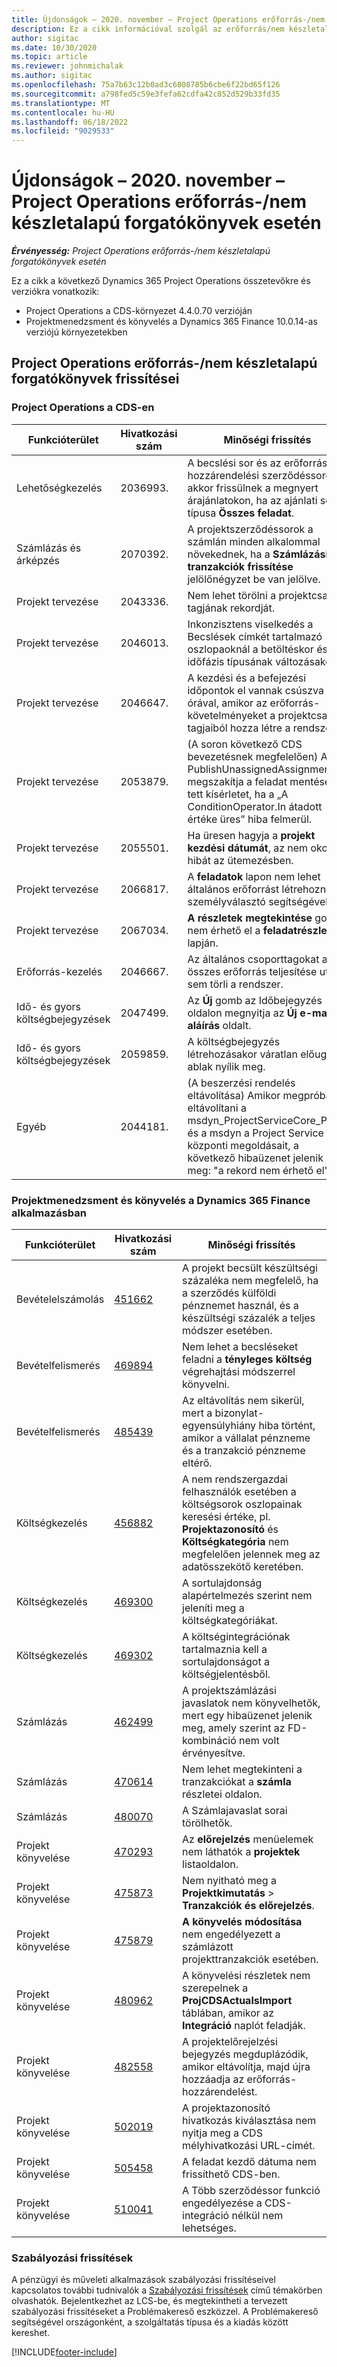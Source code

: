 ```yaml
---
title: Újdonságok – 2020. november – Project Operations erőforrás-/nem készletalapú forgatókönyvek esetén
description: Ez a cikk információval szolgál az erőforrás/nem készletalapú forgatókönyvek projektjeihez tartozó minőségi frissítésekről, amelyek a Project Operations 2020. novemberi kiadásában váltak elérhetővé.
author: sigitac
ms.date: 10/30/2020
ms.topic: article
ms.reviewer: johnmichalak
ms.author: sigitac
ms.openlocfilehash: 75a7b63c12b0ad3c6808785b6cbe6f22bd65f126
ms.sourcegitcommit: a798fed5c59e3fefa62cdfa42c852d529b33fd35
ms.translationtype: MT
ms.contentlocale: hu-HU
ms.lasthandoff: 06/18/2022
ms.locfileid: "9029533"
---
```

# <a name="whats-new-november-2020---project-operations-for-resourcenon-stocked-based-scenarios"></a>Újdonságok – 2020. november – Project Operations erőforrás-/nem készletalapú forgatókönyvek esetén

_**Érvényesség:** Project Operations erőforrás-/nem készletalapú forgatókönyvek esetén_

Ez a cikk a következő Dynamics 365 Project Operations összetevőkre és verziókra vonatkozik:

- Project Operations a CDS-környezet 4.4.0.70 verzióján
- Projektmenedzsment és könyvelés a Dynamics 365 Finance 10.0.14-as verziójú környezetekben

## <a name="updates-to-project-operations-for-resource-non-stocked-based-scenarios"></a>Project Operations erőforrás-/nem készletalapú forgatókönyvek frissítései

### <a name="project-operations-on-cds"></a>Project Operations a CDS-en

| Funkcióterület                 | Hivatkozási szám | Minőségi frissítés                                                                                                                                                                    |
|------------------------------|------------------|-----------------------------------------------------------------------------------------------------------------------------------------------------------------------------------|
|   Lehetőségkezelés       | 2036993.          | A becslési sor és az erőforrás-hozzárendelési szerződéssorok akkor frissülnek a megnyert árajánlatokon, ha az ajánlati sor típusa **Összes feladat**.                                                 |
| Számlázás és árképzés          | 2070392.          | A projektszerződéssorok a számlán minden alkalommal növekednek, ha a **Számlázási tranzakciók frissítése** jelölőnégyzet be van jelölve.                                                                         |
| Projekt tervezése             | 2043336.          | Nem lehet törölni a projektcsapat tagjának rekordját.                                                                                                                                  |
| Projekt tervezése             | 2046013.          | Inkonzisztens viselkedés a Becslések címkét tartalmazó oszlopaoknál a betöltéskor és az időfázis típusának változásakor.                                                                                   |
| Projekt tervezése             | 2046647.          | A kezdési és a befejezési időpontok el vannak csúszva egy órával, amikor az erőforrás-követelményeket a projektcsapat tagjaiból hozza létre a rendszer.                                                                      |
| Projekt tervezése             | 2053879.          | (A soron következő CDS bevezetésnek megfelelően) A PublishUnassignedAssignments megszakítja a feladat mentésére tett kísérletet, ha a „A ConditionOperator.In átadott értéke üres” hiba felmerül.                       |
| Projekt tervezése             | 2055501.          | Ha üresen hagyja a **projekt kezdési dátumát**, az nem okoz hibát az ütemezésben.                                                                                                      |
| Projekt tervezése             | 2066817.          | A **feladatok** lapon nem lehet általános erőforrást létrehozni a személyválasztó segítségével.                                                                                                   |
| Projekt tervezése             | 2067034.          | **A részletek megtekintése** gomb nem érhető el a **feladatrészletek** lapján.                                                                                                       |
| Erőforrás-kezelés          | 2046667.          | Az általános csoporttagokat az összes erőforrás teljesítése után sem törli a rendszer.                                                                                                    |
| Idő- és gyors költségbejegyzések | 2047499.          | Az **Új** gomb az Időbejegyzés oldalon megnyitja az **Új e-mail-aláírás** oldalt.                                                                                               |
| Idő- és gyors költségbejegyzések | 2059859.          | A költségbejegyzés létrehozásakor váratlan előugró ablak nyílik meg.                                                                                                                         |
| Egyéb                        | 2044181.          | (A beszerzési rendelés eltávolítása) Amikor megpróbálja eltávolítani a msdyn_ProjectServiceCore_Patch és a msdyn a Project Service központi megoldásait, a következő hibaüzenet jelenik meg: "a rekord nem érhető el".  |

### <a name="project-management-and-accounting-in-dynamics-365-finance"></a>Projektmenedzsment és könyvelés a Dynamics 365 Finance alkalmazásban

| Funkcióterület        | Hivatkozási szám | Minőségi frissítés                                                                                                                                                            |
|---------------------|------------------|---------------------------------------------------------------------------------------------------------------------------------------------------------------------------|
| Bevételelszámolás | [451662](https://fix.lcs.dynamics.com/Issue/Details/?bugId=451662)           | A projekt becsült készültségi százaléka nem megfelelő, ha a szerződés külföldi pénznemet használ, és a készültségi százalék a teljes módszer esetében.                     |
| Bevételfelismerés | [469894](https://fix.lcs.dynamics.com/Issue/Details/?bugId=469894)           | Nem lehet a becsléseket feladni a **tényleges költség** végrehajtási módszerrel könyvelni.                                                                                                    |
| Bevételfelismerés | [485439](https://fix.lcs.dynamics.com/Issue/Details/?bugId=485439)           | Az eltávolítás nem sikerül, mert a bizonylat-egyensúlyhiány hiba történt, amikor a vállalat pénzneme és a tranzakció pénzneme eltérő.                                              |
| Költségkezelés  | [456882](https://fix.lcs.dynamics.com/Issue/Details/?bugId=456822)           | A nem rendszergazdai felhasználók esetében a költségsorok oszlopainak keresési értéke, pl. **Projektazonosító** és **Költségkategória** nem megfelelően jelennek meg az adatösszekötő keretében. |
| Költségkezelés  | [469300](https://fix.lcs.dynamics.com/Issue/Details/?bugId=469300)           | A sortulajdonság alapértelmezés szerint nem jeleníti meg a költségkategóriákat.                                                                                                         |
| Költségkezelés  | [469302](https://fix.lcs.dynamics.com/Issue/Details/?bugId=469302)           | A költségintegrációnak tartalmaznia kell a sortulajdonságot a költségjelentésből.                                                                                             |
| Számlázás           | [462499](https://fix.lcs.dynamics.com/Issue/Details/?bugId=462499)           | A projektszámlázási javaslatok nem könyvelhetők, mert egy hibaüzenet jelenik meg, amely szerint az FD-kombináció nem volt érvényesítve.                                                    |
| Számlázás           | [470614](https://fix.lcs.dynamics.com/Issue/Details/?bugId=470614)           | Nem lehet megtekinteni a tranzakciókat a **számla** részletei oldalon.                                                                                                              |
| Számlázás           | [480070](https://fix.lcs.dynamics.com/Issue/Details/?bugId=480070)           | A Számlajavaslat sorai törölhetők.                                                                                                                                  |
| Projekt könyvelése  | [470293](https://fix.lcs.dynamics.com/Issue/Details/?bugId=470293)           | Az **előrejelzés** menüelemek nem láthatók a **projektek** listaoldalon.                                                                                                   |
| Projekt könyvelése  | [475873](https://fix.lcs.dynamics.com/Issue/Details/?bugId=475873)           | Nem nyitható meg a **Projektkimutatás**   > **Tranzakciók és előrejelzés**.                                                                                                       |
| Projekt könyvelése  | [475879](https://fix.lcs.dynamics.com/Issue/Details/?bugId=475879)           | **A könyvelés módosítása** nem engedélyezett a számlázott projekttranzakciók esetében.                                                                                                  |
| Projekt könyvelése  | [480962](https://fix.lcs.dynamics.com/Issue/Details/?bugId=480962)           | A könyvelési részletek nem szerepelnek a **ProjCDSActualsImport** táblában, amikor az **Integráció** naplót feladják.                                                  |
| Projekt könyvelése  | [482558](https://fix.lcs.dynamics.com/Issue/Details/?bugId=482558)           | A projektelőrejelzési bejegyzés megduplázódik, amikor eltávolítja, majd újra hozzáadja az erőforrás-hozzárendelést.                                                                            |
| Projekt könyvelése  | [502019](https://fix.lcs.dynamics.com/Issue/Details/?bugId=502019)           | A projektazonosító hivatkozás kiválasztása nem nyitja meg a CDS mélyhivatkozási URL-címét.                                                                                                         |
| Projekt könyvelése  | [505458](https://fix.lcs.dynamics.com/Issue/Details/?bugId=505458)           | A feladat kezdő dátuma nem frissíthető CDS-ben.                                                                                                                           |
| Projekt könyvelése  | [510041](https://fix.lcs.dynamics.com/Issue/Details/?bugId=510041)           | A Több szerződéssor funkció engedélyezése a CDS-integráció nélkül nem lehetséges.                                                                                   |

### <a name="regulatory-updates"></a>Szabályozási frissítések
A pénzügyi és műveleti alkalmazások szabályozási frissítéseivel kapcsolatos további tudnivalók a [Szabályozási frissítések](/dynamics365/finance/localizations/regulatory-updates) című témakörben olvashatók. Bejelentkezhet az LCS-be, és megtekintheti a tervezett szabályozási frissítéseket a Problémakereső eszközzel. A Problémakereső segítségével országonként, a szolgáltatás típusa és a kiadás között kereshet.


[!INCLUDE[footer-include](../includes/footer-banner.md)]
